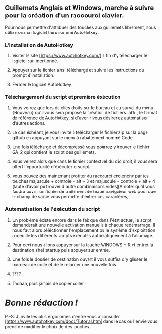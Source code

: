 ## Guillemets Anglais et Windows, marche à suivre pour la création d'un raccourci clavier.

Pour nous permettre d'attribuer des touches aux guillemets librement, nous utiliserons un logiciel tiers nommé AutoHotkey.

### L'installation de AutoHotkey

1. Visiter le site [https://www.autohotkey.com/] à fin d'y télécharger le logiciel sur-mentionné.

2. Appuyer sur le fichier ainsi téléchargé et suivre les instructions du prompt d'installation.

3. Fermer le logiciel AutoHotkey

### Téléchargement du script et première éxécution

1. Vous verrez que lors de clics droits sur le bureau et du survol du menu {Nouveau} qu'il vous sera proposé la création de fichiers .ahk , le format de référence de AutoHotkey, si d'avenir vous désireriez automatiser d'autres actions.

2. Le cas échéant, je vous invite à télécharger le fichier zip sur la page github en appuyant sur le menu à rabattement nommé Code.

3. Une fois téléchargé et décompressé vous pourrez y trouver le fichier GA_2 qui contient le script des guillemets.

4. Vous verrez alors que dans le fichier contextuel du clic droit, il vous sera offert l'opportunité d'éxécuter le script.

5. Vous pouvez dès maintenant profiter du raccourci enclenché par les touches majuscule + controle + alt + 3 et majuscule + controle + alt + 4 (faute d'avoir pu trouver d'autre combinaisons vides)[A noter qu'il vous faudra ouvrir un fichier de traitement de texte/ navigateur web pour que le champ de saisie vous permette d'entrer ces caractères]

### Automatisation de l'éxécution du script 

1. Un problème éxiste encore dans le fait que dans l'état actuel, le script demanderait une nouvelle activation manuelle à chaque redémarrage. Il nous faut alors séléctionner l'emplacement où le système d'exploitation acceuille les différents scripts éxécutés automatiquement à l'allumage.

2. Pour ceci nous allons appuyer sur la touche WINDOWS + R et entrer la destination shell:startup puis appuyer sur entrée.

3. Une fois le dossier de destination ouvert il vous suffira d'y glisser le morceau de code et de le relancer une nouvelle fois.

4. ????

5. Tadaaa, plus jamais de copier coller 


# *Bonne rédaction !*

P.-S. J'invite les plus érgonomes d'entre vous à consulter [https://www.autohotkey.com/docs/Tutorial.htm] dans le cas où l'envie vous prend de modifier le choix de des touches.